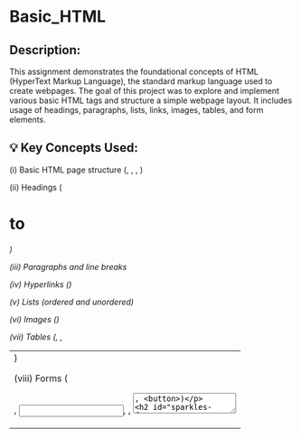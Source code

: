 
# Basic_HTML 



## Description:
This assignment demonstrates the foundational concepts of HTML (HyperText Markup Language), the standard markup language used to create webpages. The goal of this project was to explore and implement various basic HTML tags and structure a simple webpage layout. It includes usage of headings, paragraphs, lists, links, images, tables, and form elements.


## 💡 Key Concepts Used:
(i) Basic HTML page structure (<!DOCTYPE html>, <html>, <head>, <body>)

(ii) Headings (<h1> to <h6>)

(iii) Paragraphs and line breaks

(iv) Hyperlinks (<a>)

(v) Lists (ordered and unordered)

(vi) Images (<img>)

(vii) Tables (<table>, <tr>, <td>)

(viii) Forms (<form>, <input>, <label>, <textarea>, <button>)


## ✨ Features:
* Clean and semantic HTML structure

* Proper indentation and formatting

* Simple form for user input

* Responsive elements using basic HTML attributes


## 🔔Purpose:
The main purpose of this assignment was to get hands-on experience with basic HTML elements and understand how to create the structure of a web page without any styling or scripting.


## 🧠 Concepts Practiced:
=> Structuring content with semantic HTML

=> Creating accessible and readable HTML code

=>  how different tags behave in a browser


## 📘 What I learned from this:
Through this assignment, I learned:

-> How to use basic HTML tags to structure a webpage

-> How to link pages and add images

-> How to create tables and forms

-> The importance of writing clean and well-organized HTML code
